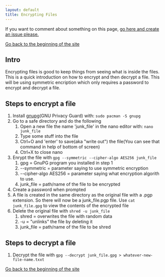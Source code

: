```yaml
---
layout: default
title: Encrypting Files
---
```

If you want to comment about something on this page, [go here and create an issue please.](https://github.com/Skarpison/skarpison.github.io)

[Go back to the beginning of the site](/)

## Intro

Encrypting files is good to keep things from seeing what is inside the files. This is a quick introduction on how to encrypt and then decrypt a file. This will be using  symmetric encription which only requires a password to encrypt and decrypt a file.

## Steps to encrypt a file

1. Install [gnupg](https://gnupg.org/)(GNU Privacy Guard) with: `sudo pacman -S gnupg`
2. Go to a safe directory and do the following
   1. Open a new file the name 'junk_file' in the nano editor with: `nano junk_file`
   2. Type some stuff into the file
   3. Ctrl+O and 'enter' to save(aka "write out") the file(You can see that command in help of bottom of screen)
   4. Ctrl+X to close nano
3. Enrypt the file with `gpg --symmetric --cipher-algo AES256 junk_file`
   1. gpg = GnuPG program you installed in step 1
   2. --symmetric = parameter saying to use symmetric encryption
   3. --cipher-algo AES256 = parameter saying what encryption algorith to use.
   4. junk_file = path/name of the file to be encrypted
4. Create a password when prompted
5. A file is created in the same directory as the original file with a .pgp extension. So there will now be a junk_file.pgp file. Use `cat junk_file.gpg` to view the contents of the encrypted file
7. Delete the original file with `shred -u junk_file`
   1. shred = overwrites the file with random data
   2. -u = "unlinks" the file by deleting it
   3. junk_file = path/name of the file to be shred

## Steps to decrypt a file

1. Decrypt the file with `gpg --decrypt junk_file.gpg > whatever-new-file-name.txxt`

[Go back to the beginning of the site](/)
